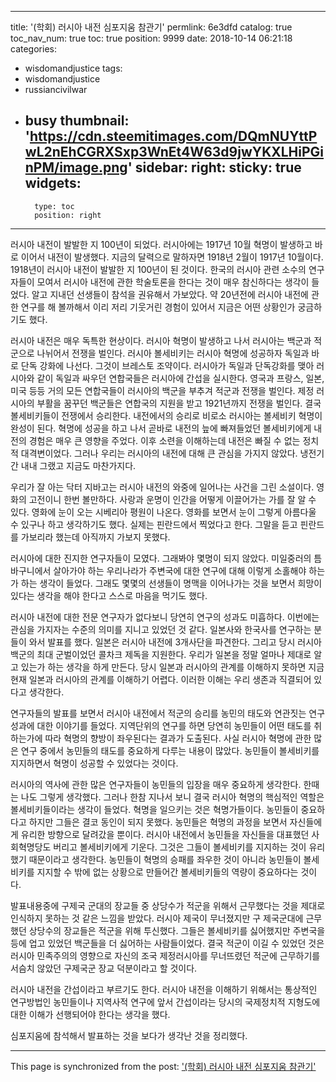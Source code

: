 
---
title: '(학회) 러시아 내전 심포지움 참관기'
permlink: 6e3dfd
catalog: true
toc_nav_num: true
toc: true
position: 9999
date: 2018-10-14 06:21:18
categories:
- wisdomandjustice
tags:
- wisdomandjustice
- russiancivilwar
- busy
thumbnail: 'https://cdn.steemitimages.com/DQmNUYttPwL2nEhCGRXSxp3WnEt4W63d9jwYKXLHiPGinPM/image.png'
sidebar:
    right:
        sticky: true
widgets:
    -
        type: toc
        position: right
---


러시아 내전이 발발한 지 100년이 되었다. 러시아에는 1917년 10월 혁명이 발생하고 바로 이어서 내전이 발생했다. 지금의 달력으로 말하자면 1918년 2월이 1917년 10월이다. 1918년이 러시아 내전이 발발한 지 100년이 된 것이다. 한국의 러시아 관련 소수의 연구자들이 모여서 러시아 내전에 관한 학술토론을 한다는 것이 매우 참신하다는 생각이 들었다. 알고 지내던 선생들이 참석을 권유해서 가보았다. 약 20년전에 러시아 내전에 관한 연구를 해 볼까해서 이리 저리 기웃거린 경험이 있어서 지금은 어떤 상황인가 궁금하기도 했다. 

러시아 내전은 매우 독특한 현상이다. 러시아 혁명이 발생하고 나서 러시아는 백군과 적군으로 나뉘어서 전쟁을 벌인다. 러시아 볼세비키는 러시아 혁명에 성공하자 독일과 바로 단독 강화에 나선다. 그것이 브레스토 조약이다. 러시아가 독일과 단독강화를 맺아 러시아와 같이 독일과 싸우던 연합국들은 러시아에 간섭을 실시한다. 영국과 프랑스, 일본, 미국 등등 거의 모든 연합국들이 러시아의 백군을 부추겨 적군과 전쟁을 벌인다. 제정 러시아의 부활을 꿈꾸던 백군들은 연합국의 지원을 받고 1921년까지 전쟁을 벌인다. 결국 볼세비키들이 전쟁에서 승리한다. 내전에서의 승리로 비로소 러시아는 볼세비키 혁명이 완성이 된다. 혁명에 성공을 하고 나서 곧바로 내전의 늪에 빠져들었던 볼세비키에게 내전의 경험은 매우 큰 영향을 주었다. 이후 소련을 이해하는데 내전은 빠질 수 없는 정치적 대격변이었다. 그러나 우리는 러시아의 내전에 대해 큰 관심을 가지지 않았다. 냉전기간 내내 그랬고 지금도 마찬가지다. 

우리가 잘 아는 닥터 지바고는 러시아 내전의 와중에 일어나는 사건을 그린 소설이다. 영화의 고전이니 한번 볼만하다. 사랑과 운명이 인간을 어떻게 이끌어가는 가를 잘 알 수 있다. 영화에 눈이 오는 시베리아 평원이 나온다. 영화를 보면서 눈이 그렇게 아름다울 수 있구나 하고 생각하기도 했다. 실제는 핀란드에서 찍었다고 한다. 그말을 듣고 핀란드를 가보리라 했는데 아직까지 가보지 못했다. 

러시아에 대한 진지한 연구자들이 모였다. 그래봐야 몇명이 되지 않았다. 미일중러의 틈바구니에서 살아가야 하는 우리나라가 주변국에 대한 연구에 대해 이렇게 소홀해야 하는가 하는 생각이 들었다. 그래도 몇몇의 선생들이 명맥을 이어나가는 것을 보면서 희망이 있다는 생각을 해야 한다고 스스로 마음을 먹기도 했다.

러시아 내전에 대한 전문 연구자가 없다보니 당연히 연구의 성과도 미흡하다. 이번에는 관심을 가지자는 수준의 의미를 지니고 있었던 것 같다. 일본사와 한국사를 연구하는 분들이 와서 발표를 했다. 일본은 러시아 내전에 3개사단을 파견한다. 그리고 당시 러시아 백군의 최대 군벌이었던 콜차크 제독을 지원한다. 우리가 일본을 정말 얼마나 제대로 알고 있는가 하는 생각을 하게 만든다. 당시 일본과 러시아의 관계를 이해하지 못하면 지금 현재 일본과 러시아의 관계를 이해하기 어렵다. 이러한 이해는 우리 생존과 직결되어 있다고 생각한다. 

연구자들의 발표를 보면서 러시아 내전에서 적군의 승리를 농민의 태도와 연관짓는 연구성과에 대한 이야기를 들었다. 지역단위의 연구를 하면 당연히 농민들이 어떤 태도를 취하는가에 따라 혁명의 향방이 좌우된다는 결과가 도출된다. 사실 러시아 혁명에 관한 많은 연구 중에서 농민들의 태도를 중요하게 다루는 내용이 많았다. 농민들이 볼세비키를 지지하면서 혁명이 성공할 수 있었다는 것이다. 

러시아의 역사에 관한 많은 연구자들이 농민들의 입장을 매우 중요하게 생각한다. 한때는 나도 그렇게 생각했다. 그러나 한참 지나서 보니 결국 러시아 혁명의 핵심적인 역할은 볼세비키들이라는 생각이 들었다. 혁명을 일으키는 것은 혁명가들이다. 농민들이 중요하다고 하지만 그들은 결코 동인이 되지 못했다. 농민들은 혁명의 과정을 보면서 자신들에게 유리한 방향으로 달려갔을 뿐이다. 러시아 내전에서 농민들을 자신들을 대표했던 사회혁명당도 버리고 볼세비키에게 기운다. 그것은 그들이 볼세비키를 지지하는 것이 유리했기 때문이라고 생각한다. 농민들이 혁명의 승패를 좌우한 것이 아니라 농민들이 볼세비키를 지지할 수 밖에 없는 상황으로 만들어간 볼세비키들의 역량이 중요하다는 것이다. 

발표내용중에 구제국 군대의 장교들 중 상당수가 적군을 위해서 근무했다는 것을 제대로 인식하지 못하는 것 같은 느낌을 받았다. 러시아 제국이 무너졌지만 구 제국군대에 근무했던 상당수의 장교들은 적군을 위해 투신했다. 그들은 볼세비키를 싫어했지만 주변국을 등에 업고 있었던 백군들을 더 싫어하는 사람들이었다. 결국 적군이 이길 수 있었던 것은 러시아 민족주의의 영향으로 자신의 조국 제정러시아를 무너뜨렸던 적군에 근무하기를 서슴치 않았던 구제국군 장교 덕분이라고 할 것이다. 

러시아 내전을 간섭이라고 부르기도 한다. 러시아 내전을 이해하기 위해서는 통상적인 연구방법인 농민들이나 지역사적 연구에 앞서 간섭이라는 당시의 국제정치적 지형도에 대한 이해가 선행되어야 한다는 생각을 했다. 

심포지움에 참석해서 발표하는 것을 보다가 생각난 것을 정리했다.

- - -

This page is synchronized from the post: ['(학회) 러시아 내전 심포지움 참관기'](https://steemit.com/@wisdomandjustice/6e3dfd)

